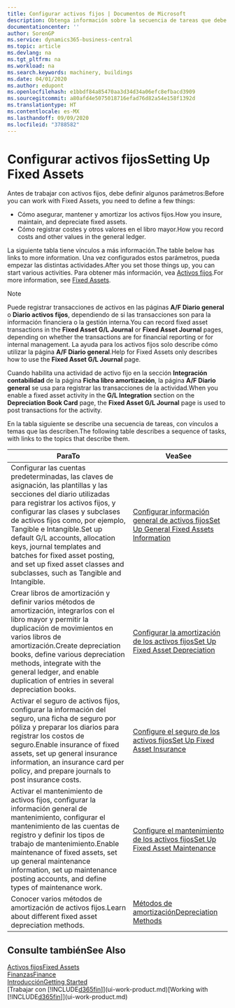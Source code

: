 ```yaml
---
title: Configurar activos fijos | Documentos de Microsoft
description: Obtenga información sobre la secuencia de tareas que debe realizar para configurar activos fijos, como maquinaria o edificios.
documentationcenter: ''
author: SorenGP
ms.service: dynamics365-business-central
ms.topic: article
ms.devlang: na
ms.tgt_pltfrm: na
ms.workload: na
ms.search.keywords: machinery, buildings
ms.date: 04/01/2020
ms.author: edupont
ms.openlocfilehash: e1bbdf84a85470aa3d34d34a06efc8efbacd3909
ms.sourcegitcommit: a80afd4e5075018716efad76d82a54e158f1392d
ms.translationtype: HT
ms.contentlocale: es-MX
ms.lasthandoff: 09/09/2020
ms.locfileid: "3788582"
---
```

# <a name="setting-up-fixed-assets"></a><span data-ttu-id="98224-103">Configurar activos fijos</span><span class="sxs-lookup"><span data-stu-id="98224-103">Setting Up Fixed Assets</span></span>
<span data-ttu-id="98224-104">Antes de trabajar con activos fijos, debe definir algunos parámetros:</span><span class="sxs-lookup"><span data-stu-id="98224-104">Before you can work with Fixed Assets, you need to define a few things:</span></span>  

* <span data-ttu-id="98224-105">Cómo asegurar, mantener y amortizar los activos fijos.</span><span class="sxs-lookup"><span data-stu-id="98224-105">How you insure, maintain, and depreciate fixed assets.</span></span>  
* <span data-ttu-id="98224-106">Cómo registrar costes y otros valores en el libro mayor.</span><span class="sxs-lookup"><span data-stu-id="98224-106">How you record costs and other values in the general ledger.</span></span>  

<span data-ttu-id="98224-107">La siguiente tabla tiene vínculos a más información.</span><span class="sxs-lookup"><span data-stu-id="98224-107">The table below has links to more information.</span></span> <span data-ttu-id="98224-108">Una vez configurados estos parámetros, pueda empezar las distintas actividades.</span><span class="sxs-lookup"><span data-stu-id="98224-108">After you set those things up, you can start various activities.</span></span> <span data-ttu-id="98224-109">Para obtener más información, vea [Activos fijos](fa-manage.md).</span><span class="sxs-lookup"><span data-stu-id="98224-109">For more information, see [Fixed Assets](fa-manage.md).</span></span>  

> [!NOTE]  
>   <span data-ttu-id="98224-110">Puede registrar transacciones de activos en las páginas **A/F Diario general** o **Diario activos fijos**, dependiendo de si las transacciones son para la información financiera o la gestión interna.</span><span class="sxs-lookup"><span data-stu-id="98224-110">You can record fixed asset transactions in the **Fixed Asset G/L Journal** or **Fixed Asset Journal** pages, depending on whether the transactions are for financial reporting or for internal management.</span></span> <span data-ttu-id="98224-111">La ayuda para los activos fijos solo describe cómo utilizar la página **A/F Diario general**.</span><span class="sxs-lookup"><span data-stu-id="98224-111">Help for Fixed Assets only describes how to use the **Fixed Asset G/L Journal** page.</span></span>  

<span data-ttu-id="98224-112">Cuando habilita una actividad de activo fijo en la sección **Integración contabilidad** de la página **Ficha libro amortización**, la página **A/F Diario general** se usa para registrar las transacciones de la actividad.</span><span class="sxs-lookup"><span data-stu-id="98224-112">When you enable a fixed asset activity in the **G/L Integration** section on the **Depreciation Book Card** page, the **Fixed Asset G/L Journal** page is used to post transactions for the activity.</span></span>

<span data-ttu-id="98224-113">En la tabla siguiente se describe una secuencia de tareas, con vínculos a temas que las describen.</span><span class="sxs-lookup"><span data-stu-id="98224-113">The following table describes a sequence of tasks, with links to the topics that describe them.</span></span>  

| <span data-ttu-id="98224-114">Para</span><span class="sxs-lookup"><span data-stu-id="98224-114">To</span></span> | <span data-ttu-id="98224-115">Vea</span><span class="sxs-lookup"><span data-stu-id="98224-115">See</span></span> |
| --- | --- |
| <span data-ttu-id="98224-116">Configurar las cuentas predeterminadas, las claves de asignación, las plantillas y las secciones del diario utilizadas para registrar los activos fijos, y configurar las clases y subclases de activos fijos como, por ejemplo, Tangible e Intangible.</span><span class="sxs-lookup"><span data-stu-id="98224-116">Set up default G/L accounts, allocation keys, journal templates and batches for fixed asset posting, and set up fixed asset classes and subclasses, such as Tangible and Intangible.</span></span> |[<span data-ttu-id="98224-117">Configurar información general de activos fijos</span><span class="sxs-lookup"><span data-stu-id="98224-117">Set Up General Fixed Assets Information</span></span>](fa-how-setup-general.md) |
| <span data-ttu-id="98224-118">Crear libros de amortización y definir varios métodos de amortización, integrarlos con el libro mayor y permitir la duplicación de movimientos en varios libros de amortización.</span><span class="sxs-lookup"><span data-stu-id="98224-118">Create depreciation books, define various depreciation methods, integrate with the general ledger, and enable duplication of entries in several depreciation books.</span></span> |[<span data-ttu-id="98224-119">Configurar la amortización de los activos fijos</span><span class="sxs-lookup"><span data-stu-id="98224-119">Set Up Fixed Asset Depreciation</span></span>](fa-how-setup-depreciation.md) |
| <span data-ttu-id="98224-120">Activar el seguro de activos fijos, configurar la información del seguro, una ficha de seguro por póliza y preparar los diarios para registrar los costos de seguro.</span><span class="sxs-lookup"><span data-stu-id="98224-120">Enable insurance of fixed assets, set up general insurance information, an insurance card per policy, and prepare journals to post insurance costs.</span></span> |[<span data-ttu-id="98224-121">Configure el seguro de los activos fijos</span><span class="sxs-lookup"><span data-stu-id="98224-121">Set Up Fixed Asset Insurance</span></span>](fa-how-setup-insurance.md) |
| <span data-ttu-id="98224-122">Activar el mantenimiento de activos fijos, configurar la información general de mantenimiento, configurar el mantenimiento de las cuentas de registro y definir los tipos de trabajo de mantenimiento.</span><span class="sxs-lookup"><span data-stu-id="98224-122">Enable maintenance of fixed assets, set up general maintenance information, set up maintenance posting accounts, and define types of maintenance work.</span></span> |[<span data-ttu-id="98224-123">Configure el mantenimiento de los activos fijos</span><span class="sxs-lookup"><span data-stu-id="98224-123">Set Up Fixed Asset Maintenance</span></span>](fa-how-setup-maintenance.md) |
| <span data-ttu-id="98224-124">Conocer varios métodos de amortización de activos fijos.</span><span class="sxs-lookup"><span data-stu-id="98224-124">Learn about different fixed asset depreciation methods.</span></span> |[<span data-ttu-id="98224-125">Métodos de amortización</span><span class="sxs-lookup"><span data-stu-id="98224-125">Depreciation Methods</span></span>](fa-depreciation-methods.md) |

## <a name="see-also"></a><span data-ttu-id="98224-126">Consulte también</span><span class="sxs-lookup"><span data-stu-id="98224-126">See Also</span></span>
[<span data-ttu-id="98224-127">Activos fijos</span><span class="sxs-lookup"><span data-stu-id="98224-127">Fixed Assets</span></span>](fa-manage.md)  
[<span data-ttu-id="98224-128">Finanzas</span><span class="sxs-lookup"><span data-stu-id="98224-128">Finance</span></span>](finance.md)  
[<span data-ttu-id="98224-129">Introducción</span><span class="sxs-lookup"><span data-stu-id="98224-129">Getting Started</span></span>](product-get-started.md)  
<span data-ttu-id="98224-130">[Trabajar con [!INCLUDE[d365fin](includes/d365fin_md.md)]](ui-work-product.md)</span><span class="sxs-lookup"><span data-stu-id="98224-130">[Working with [!INCLUDE[d365fin](includes/d365fin_md.md)]](ui-work-product.md)</span></span>
